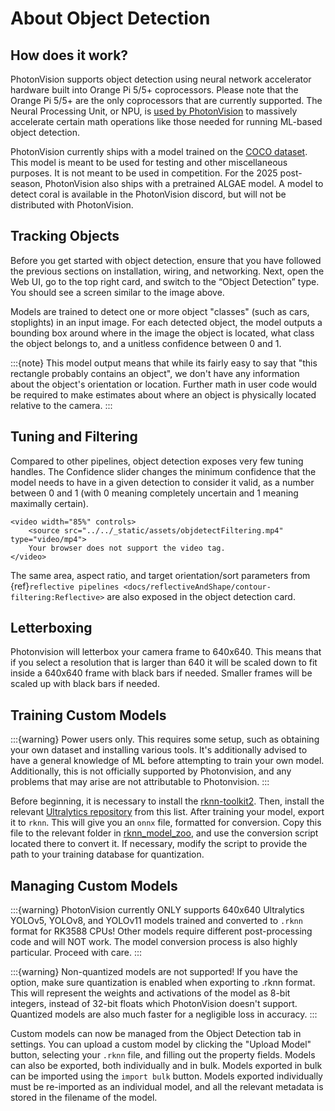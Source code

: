 # About Object Detection

## How does it work?

PhotonVision supports object detection using neural network accelerator hardware built into Orange Pi 5/5+ coprocessors. Please note that the Orange Pi 5/5+ are the only coprocessors that are currently supported. The Neural Processing Unit, or NPU, is [used by PhotonVision](https://github.com/PhotonVision/rknn_jni/tree/main) to massively accelerate certain math operations like those needed for running ML-based object detection.

PhotonVision currently ships with a model trained on the [COCO dataset](https://cocodataset.org/). This model is meant to be used for testing and other miscellaneous purposes. It is not meant to be used in competition. For the 2025 post-season, PhotonVision also ships with a pretrained ALGAE model. A model to detect coral is available in the PhotonVision discord, but will not be distributed with PhotonVision.

## Tracking Objects

Before you get started with object detection, ensure that you have followed the previous sections on installation, wiring, and networking. Next, open the Web UI, go to the top right card, and switch to the “Object Detection” type. You should see a screen similar to the image above.

Models are trained to detect one or more object "classes" (such as cars, stoplights) in an input image. For each detected object, the model outputs a bounding box around where in the image the object is located, what class the object belongs to, and a unitless confidence between 0 and 1.

:::{note}
This model output means that while its fairly easy to say that "this rectangle probably contains an object", we don't have any information about the object's orientation or location. Further math in user code would be required to make estimates about where an object is physically located relative to the camera.
:::

## Tuning and Filtering

Compared to other pipelines, object detection exposes very few tuning handles. The Confidence slider changes the minimum confidence that the model needs to have in a given detection to consider it valid, as a number between 0 and 1 (with 0 meaning completely uncertain and 1 meaning maximally certain).

```{raw} html
<video width="85%" controls>
    <source src="../../_static/assets/objdetectFiltering.mp4" type="video/mp4">
    Your browser does not support the video tag.
</video>
```

The same area, aspect ratio, and target orientation/sort parameters from {ref}`reflective pipelines <docs/reflectiveAndShape/contour-filtering:Reflective>` are also exposed in the object detection card.

## Letterboxing

Photonvision will letterbox your camera frame to 640x640. This means that if you select a resolution that is larger than 640 it will be scaled down to fit inside a 640x640 frame with black bars if needed. Smaller frames will be scaled up with black bars if needed.

## Training Custom Models

:::{warning}
Power users only. This requires some setup, such as obtaining your own dataset and installing various tools. It's additionally advised to have a general knowledge of ML before attempting to train your own model. Additionally, this is not officially supported by Photonvision, and any problems that may arise are not attributable to Photonvision.
:::

Before beginning, it is necessary to install the [rknn-toolkit2](https://github.com/airockchip/rknn-toolkit2). Then, install the relevant [Ultralytics repository](https://github.com/airockchip?tab=repositories&q=yolo&type=&language=&sort=) from this list. After training your model, export it to `rknn`. This will give you an `onnx` file, formatted for conversion. Copy this file to the relevant folder in [rknn_model_zoo](https://github.com/airockchip/rknn_model_zoo), and use the conversion script located there to convert it. If necessary, modify the script to provide the path to your training database for quantization.

## Managing Custom Models

:::{warning}
PhotonVision currently ONLY supports 640x640 Ultralytics YOLOv5, YOLOv8, and YOLOv11 models trained and converted to `.rknn` format for RK3588 CPUs! Other models require different post-processing code and will NOT work. The model conversion process is also highly particular. Proceed with care.
:::

:::{warning}
Non-quantized models are not supported! If you have the option, make sure quantization is enabled when exporting to .rknn format. This will represent the weights and activations of the model as 8-bit integers, instead of 32-bit floats which PhotonVision doesn't support. Quantized models are also much faster for a negligible loss in accuracy.
:::

Custom models can now be managed from the Object Detection tab in settings. You can upload a custom model by clicking the "Upload Model" button, selecting your `.rknn` file, and filling out the property fields. Models can also be exported, both individually and in bulk. Models exported in bulk can be imported using the `import bulk` button. Models exported individually must be re-imported as an individual model, and all the relevant metadata is stored in the filename of the model.
